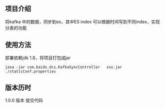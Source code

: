 ## 项目介绍
将kafka 中的数据，同步到es，其中ES index 可以根据时间写到不同index，实现分表的功能

## 使用方法
部署依赖jdk 1.8，将项目打包成jar
```
java -jar com.baidu.dcs.KafkaSyncController   xxx.jar ./staticConf.properties
```

## 版本历时
1.0.0 版本 提交代码
